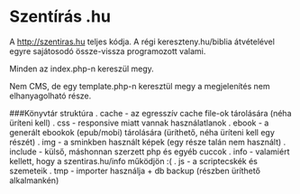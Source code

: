 Szentírás .hu
========

A http://szentiras.hu teljes kódja. A régi kereszteny.hu/biblia átvételével egyre sajátosodó össze-vissza programozott valami.

Minden az index.php-n kereszül megy. 

Nem CMS, de egy template.php-n keresztül megy a megjelenítés nem elhanyagolható része.

###Könyvtár struktúra
. cache - az egresszív cache file-ok tárolására (néha üríteni kell)
. css - responsive miatt vannak használatlanok
. ebook - a generált ebookok (epub/mobi) tárolására (üríthető, néha üríteni kell egy részét)
. img - a sminkben használt képek (egy része talán nem használt)
. include - külső, máshonnan szerzett php és egyéb cuccok
. info - valamiért kellett, hogy a szentiras.hu/info működjön :(
. js - a scriptecskék és szemeteik
. tmp - importer használja + db backup (részben üríthető alkalmankén)
